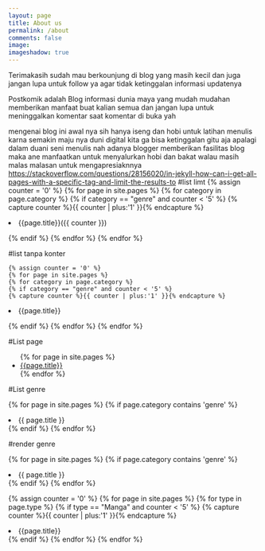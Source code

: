 ```yaml
---
layout: page
title: About us
permalink: /about
comments: false
image: 
imageshadow: true
---
```


 Terimakasih sudah mau berkounjung di blog yang masih kecil dan juga jangan lupa untuk follow ya agar tidak ketinggalan informasi updatenya

Postkomik adalah Blog informasi dunia maya yang mudah mudahan memberikan manfaat buat kalian semua dan jangan lupa untuk meninggalkan komentar saat komentar di buka yah 

mengenai blog ini awal nya sih hanya iseng dan hobi untuk latihan menulis karna semakin maju nya duni digital kita ga bisa ketinggalan gitu aja apalagi dalam duani seni menulis nah adanya blogger memberikan fasilitas blog maka ane manfaatkan untuk menyalurkan hobi dan bakat walau masih malas malasan untuk mengapresiaknnya
https://stackoverflow.com/questions/28156020/in-jekyll-how-can-i-get-all-pages-with-a-specific-tag-and-limit-the-results-to
#list limt
    {% assign counter = '0' %}
    {% for page in site.pages %}
    {% for category in page.category %}
    {% if category == "genre" and counter < '5' %}
    {% capture counter %}{{ counter | plus:'1' }}{% endcapture %}
<li>{{page.title}}({{ counter }})</li>


{% endif %}
{% endfor %}
{% endfor %}


#list tanpa konter

    {% assign counter = '0' %}
    {% for page in site.pages %}
    {% for category in page.category %}
    {% if category == "genre" and counter < '5' %}
    {% capture counter %}{{ counter | plus:'1' }}{% endcapture %}
<li>{{page.title}}</li>


{% endif %}
{% endfor %}
{% endfor %}

#List page

<ul>
{% for page in site.pages %}
<li>
<a href="{{site.baseurl}}{{page.url}}">{{page.title}}</a>
</li>
{% endfor %}
</ul>

#List genre

{% for page in site.pages %}
  {% if page.category contains 'genre' %}
  <li>{{ page.title }}</li>
  {% endif %}
{% endfor %}

#render genre

{% for page in site.pages %}
  {% if page.category contains 'genre' %}
  <li>{{ page.title }}</li>
  {% endif %}
{% endfor %}

{% assign counter = '0' %}
{% for page in site.pages %}
{% for type in page.type %}
{% if type == "Manga" and counter < '5' %}
{% capture counter %}{{ counter | plus:'1' }}{% endcapture %}
<li>{{page.title}}</li>
{% endif %}
{% endfor %}
{% endfor %}